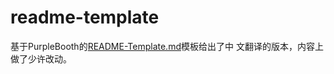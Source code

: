 # readme-template
基于PurpleBooth的[README-Template.md](https://gist.github.com/PurpleBooth/109311bb0361f32d87a2#project-title)模板给出了中
文翻译的版本，内容上做了少许改动。

